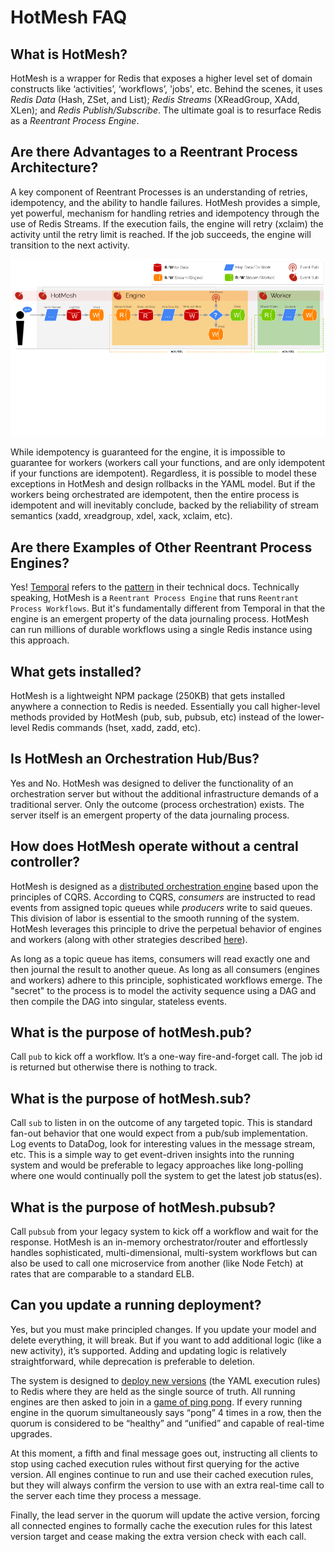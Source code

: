 # HotMesh FAQ

## What is HotMesh?
HotMesh is a wrapper for Redis that exposes a higher level set of domain constructs like ‘activities’, ‘workflows’, 'jobs', etc. Behind the scenes, it uses *Redis Data* (Hash, ZSet, and List); *Redis Streams* (XReadGroup, XAdd, XLen); and *Redis Publish/Subscribe*. The ultimate goal is to resurface Redis as a *Reentrant Process Engine*.

## Are there Advantages to a Reentrant Process Architecture?
A key component of Reentrant Processes is an understanding of retries, idempotency, and the ability to handle failures. HotMesh provides a simple, yet powerful, mechanism for handling retries and idempotency through the use of Redis Streams. If the execution fails, the engine will retry (xclaim) the activity until the retry limit is reached. If the job succeeds, the engine will transition to the next activity.

<img src="./img/lifecycle/self_perpetuation.png" alt="HotMesh Self-Perpetuation" style="max-width:100%;width:600px;">

While idempotency is guaranteed for the engine, it is impossible to guarantee for workers (workers call your functions, and are only idempotent if your functions are idempotent). Regardless, it is possible to model these exceptions in HotMesh and design rollbacks in the YAML model. But if the workers being orchestrated are idempotent, then the entire process is idempotent and will inevitably conclude, backed by the reliability of stream semantics (xadd, xreadgroup, xdel, xack, xclaim, etc).

## Are there Examples of Other Reentrant Process Engines?
Yes! [Temporal](https://temporal.io) refers to the [pattern](https://en.wikipedia.org/wiki/Reentrancy_(computing)) in their technical docs. Technically speaking, HotMesh is a `Reentrant Process Engine` that runs `Reentrant Process Workflows`. But it's fundamentally different from Temporal in that the engine is an emergent property of the data journaling process. HotMesh can run millions of durable workflows using a single Redis instance using this approach.

## What gets installed?
HotMesh is a lightweight NPM package (250KB) that gets installed anywhere a connection to Redis is needed. Essentially you call higher-level methods provided by HotMesh (pub, sub, pubsub, etc) instead of the lower-level Redis commands (hset, xadd, zadd, etc).

## Is HotMesh an Orchestration Hub/Bus?
Yes and No. HotMesh was designed to deliver the functionality of an orchestration server but without the additional infrastructure demands of a traditional server. Only the outcome (process orchestration) exists. The server itself is an emergent property of the data journaling process.

## How does HotMesh operate without a central controller?
HotMesh is designed as a [distributed orchestration engine](./architecture.md) based upon the principles of CQRS. According to CQRS, *consumers* are instructed to read events from assigned topic queues while *producers* write to said queues. This division of labor is essential to the smooth running of the system. HotMesh leverages this principle to drive the perpetual behavior of engines and workers (along with other strategies described [here](./architecture.md)). 

As long as a topic queue has items, consumers will read exactly one and then journal the result to another queue. As long as all consumers (engines and workers) adhere to this principle, sophisticated workflows emerge. The "secret" to the process is to model the activity sequence using a DAG and then compile the DAG into singular, stateless events.

## What is the purpose of hotMesh.pub?
Call `pub` to kick off a workflow. It’s a one-way fire-and-forget call. The job id is returned but otherwise there is nothing to track.

## What is the purpose of hotMesh.sub?
Call `sub` to listen in on the outcome of any targeted topic. This is standard fan-out behavior that one would expect from a pub/sub implementation. Log events to DataDog, look for interesting values in the message stream, etc. This is a simple way to get event-driven insights into the running system and would be preferable to legacy approaches like long-polling where one would continually poll the system to get the latest job status(es).

## What is the purpose of hotMesh.pubsub?
Call `pubsub` from your legacy system to kick off a workflow and wait for the response. HotMesh is an in-memory orchestrator/router and effortlessly handles sophisticated, multi-dimensional, multi-system workflows but can also be used to call one microservice from another (like Node Fetch) at rates that are comparable to a standard ELB.

## Can you update a running deployment?
Yes, but you must make principled changes. If you update your model and delete everything, it will break. But if you want to add additional logic (like a new activity), it’s supported. Adding and updating logic is relatively straightforward, while deprecation is preferable to deletion.

The system is designed to [deploy new versions](./system_lifecycle.md#deploy-version) (the YAML execution rules) to Redis where they are held as the single source of truth. All running engines are then asked to join in a [game of ping pong](./system_lifecycle.md#activate-version). If every running engine in the quorum simultaneously says “pong” 4 times in a row, then the quorum is considered to be “healthy” and “unified” and capable of real-time upgrades. 

At this moment, a fifth and final message goes out, instructing all clients to stop using cached execution rules without first querying for the active version. All engines continue to run and use their cached execution rules, but they will always confirm the version to use with an extra real-time call to the server each time they process a message. 

Finally, the lead server in the quorum will update the active version, forcing all connected engines to formally cache the execution rules for this latest version target and cease making the extra version check with each call.
